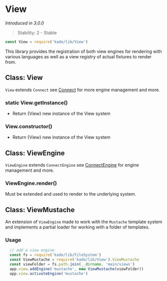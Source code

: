 # View
*Introduced in 3.0.0*
> Stability: 2 - Stable
```js
const View = require('kado/lib/View')
```
This library provides the registration of both view engines for rendering with
various languages as well as a view registry of actual fixtures to render from.

## Class: View
`View` extends `Connect` see [Connect](Connect.md) for more engine
management and more.

### static View.getInstance()
* Return {View} new instance of the View system

### View.constructor()
* Return {View} new instance of the View system

## Class: ViewEngine
`ViewEngine` extends `ConnectEngine` see
[ConnectEngine](Connect.md#class-connectengine) for engine management and more.

### ViewEngine.render()
Must be extended and used to render to the underlying system.

## Class: ViewMustache

An extension of `ViewEngine` made to work with the `Mustache` template system
and implements a partial loader for working with a folder of templates.

### Usage

```js
  // add a view engine
  const fs = require('kado/lib/FileSystem')
  const ViewMustache = require('kado/lib/View').ViewMustache
  const viewFolder = fs.path.join(__dirname, 'main/views')
  app.view.addEngine('mustache', new ViewMustache(viewFolder))
  app.view.activateEngine('mustache')
```
